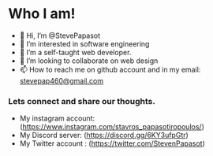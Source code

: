 #  Who I am!

- 👋 Hi, I’m @StevePapasot
- 👀 I’m interested in software engineering
- 🌱 I’m a self-taught web developer.
- 💞️ I’m looking to collaborate on web design
- 📫 How to reach me on github account and in my email: stevepap460@gmail.com

###  Lets connect and share our thoughts.
* My instagram account: (https://www.instagram.com/stavros_papasotiropoulos/) 
* My Discord server: (https://discord.gg/6KY3ufpGtr)
* My Twitter account : (https://twitter.com/StevenPapasot)
